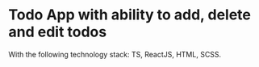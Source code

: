 # Todo App with ability to add, delete and edit todos
With the following technology stack: TS, ReactJS, HTML, SCSS.
